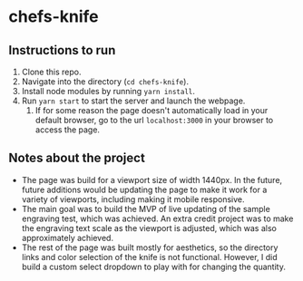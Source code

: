 # chefs-knife

## Instructions to run
1. Clone this repo.
2. Navigate into the directory (`cd chefs-knife`).
3. Install node modules by running `yarn install`.
3. Run `yarn start` to start the server and launch the webpage.
   1. If for some reason the page doesn't automatically load in your default browser, go to the url `localhost:3000` in your browser to access the page.

## Notes about the project
* The page was build for a viewport size of width 1440px. In the future, future additions would be updating the page to make it work for a variety of viewports, including making it mobile responsive.
* The main goal was to build the MVP of live updating of the sample engraving test, which was achieved. An extra credit project was to make the engraving text scale as the viewport is adjusted, which was also approximately achieved.
* The rest of the page was built mostly for aesthetics, so the directory links and color selection of the knife is not functional. However, I did build a custom select dropdown to play with for changing the quantity.

